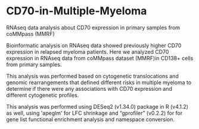 # CD70-in-Multiple-Myeloma
RNAseq data analysis about CD70 expression in primary samples from coMMpass (MMRF)

Bioinformatic analysis on RNAseq data showed previously higher CD70 expression in relapsed myeloma patients. Here we analyzed CD70 expression in RNAseq data from coMMpass dataset (MMRF)in CD138+ cells from primary samples.

This analysis was performed based on cytogenetic translocations and genomic rearrangements that defined different risks in multiple myeloma to determine if there were any associations with CD70 expression and different cytogenetic profiles. 

This analysis was performed using DESeq2 (v1.34.0) package in R (v4.1.2) as well, using 'apeglm' for LFC shrinkage and “gprofiler” (v0.2.2) for for gene list functional enrichment analysis and namespace conversion. 
